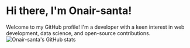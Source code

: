 # Hi there, I'm Onair-santa!

Welcome to my GitHub profile! I'm a developer with a keen interest in web development, data science, and open-source contributions.
![Onair-santa's GitHub stats](https://github-readme-stats.vercel.app/api?username=Onair-santa&show_icons=true&theme=radical)

